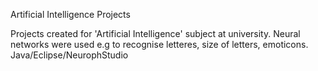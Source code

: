 Artificial Intelligence Projects 

Projects created for 'Artificial Intelligence' subject at university. Neural networks were used e.g to recognise letteres, size of letters, emoticons.
Java/Eclipse/NeurophStudio
